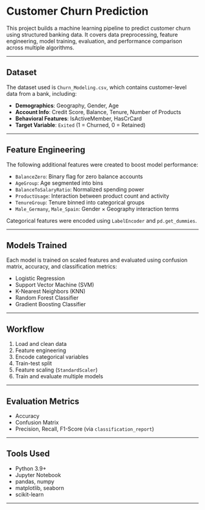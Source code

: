 # Customer Churn Prediction

This project builds a machine learning pipeline to predict customer churn using structured banking data. It covers data preprocessing, feature engineering, model training, evaluation, and performance comparison across multiple algorithms.

---

## Dataset

The dataset used is `Churn_Modeling.csv`, which contains customer-level data from a bank, including:

- **Demographics**: Geography, Gender, Age
- **Account Info**: Credit Score, Balance, Tenure, Number of Products
- **Behavioral Features**: IsActiveMember, HasCrCard
- **Target Variable**: `Exited` (1 = Churned, 0 = Retained)

---

## Feature Engineering

The following additional features were created to boost model performance:

- `BalanceZero`: Binary flag for zero balance accounts
- `AgeGroup`: Age segmented into bins
- `BalanceToSalaryRatio`: Normalized spending power
- `ProductUsage`: Interaction between product count and activity
- `TenureGroup`: Tenure binned into categorical groups
- `Male_Germany`, `Male_Spain`: Gender × Geography interaction terms

Categorical features were encoded using `LabelEncoder` and `pd.get_dummies`.

---

##  Models Trained

Each model is trained on scaled features and evaluated using confusion matrix, accuracy, and classification metrics:

- Logistic Regression
- Support Vector Machine (SVM)
- K-Nearest Neighbors (KNN)
- Random Forest Classifier
- Gradient Boosting Classifier

---

## Workflow

1. Load and clean data
2. Feature engineering
3. Encode categorical variables
4. Train-test split
5. Feature scaling (`StandardScaler`)
6. Train and evaluate multiple models

---

##  Evaluation Metrics

- Accuracy
- Confusion Matrix
- Precision, Recall, F1-Score (via `classification_report`)

---

## Tools Used

- Python 3.9+
- Jupyter Notebook
- pandas, numpy
- matplotlib, seaborn
- scikit-learn

---



